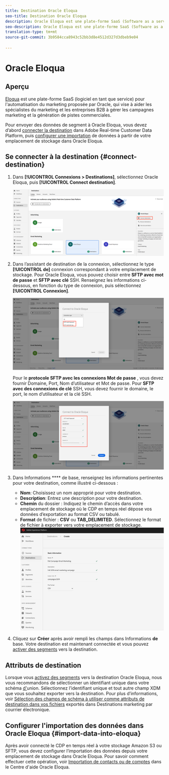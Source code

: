 ```yaml
---
title: Destination Oracle Eloqua
seo-title: Destination Oracle Eloqua
description: Oracle Eloqua est une plate-forme SaaS (Software as a service) pour l'automatisation du marketing proposée par Oracle, qui vise à aider les spécialistes du marketing et les entreprises B2B à gérer les campagnes marketing et la génération de pistes commerciales.
seo-description: Oracle Eloqua est une plate-forme SaaS (Software as a service) pour l'automatisation du marketing proposée par Oracle, qui vise à aider les spécialistes du marketing et les entreprises B2B à gérer les campagnes marketing et la génération de pistes commerciales.
translation-type: tm+mt
source-git-commit: 3b9584cca8943c52bb3d8e4512d327d3dbeb9e04

---
```



# Oracle Eloqua

## Aperçu

[Eloqua](https://www.oracle.com/marketingcloud/products/marketing-automation/) est une plate-forme SaaS (logiciel en tant que service) pour l&#39;automatisation du marketing proposée par Oracle, qui vise à aider les spécialistes du marketing et les entreprises B2B à gérer les campagnes marketing et la génération de pistes commerciales.

Pour envoyer des données de segment à Oracle Eloqua, vous devez d’abord [connecter la destination](#connect-destination) dans Adobe Real-time Customer Data Platform, puis [configurer une importation](#import-data-into-eloqua) de données à partir de votre emplacement de stockage dans Oracle Eloqua.

## Se connecter à la destination {#connect-destination}

1. Dans **[!UICONTROL Connexions > Destinations]**, sélectionnez Oracle Eloqua, puis **[!UICONTROL Connect destination]**.

   ![Connexion à Eloqua](/help/rtcdp/destinations/assets/connect-oracle-eloqua.png)

1. Dans l’assistant de destination de la connexion, sélectionnez le type **[!UICONTROL de]** connexion correspondant à votre emplacement de stockage. Pour Oracle Eloqua, vous pouvez choisir entre **SFTP avec mot de passe** et **SFTP avec clé** SSH. Renseignez les informations ci-dessous, en fonction du type de connexion, puis sélectionnez **[!UICONTROL Connexion]**.

   ![Assistant Configuration d’Eloqua](/help/rtcdp/destinations/assets/eloqua-wizard.png)

   Pour le **protocole SFTP avec les connexions Mot de passe** , vous devez fournir Domaine, Port, Nom d’utilisateur et Mot de passe.
Pour **SFTP avec des connexions de clé** SSH, vous devez fournir le domaine, le port, le nom d’utilisateur et la clé SSH.

   ![Renseignez les informations sur Eloqua.](/help/rtcdp/destinations/assets/eloqua-step2.png)

1. Dans Informations **** de base, renseignez les informations pertinentes pour votre destination, comme illustré ci-dessous :
   * **Nom**: Choisissez un nom approprié pour votre destination.
   * **Description**: Entrez une description pour votre destination.
   * **Chemin** du dossier : Indiquez le chemin d’accès dans votre emplacement de stockage où le CDP en temps réel dépose vos données d’exportation au format CSV ou tabulé.
   * **Format** de fichier : **CSV** ou **TAB_DELIMITED**. Sélectionnez le format de fichier à exporter vers votre emplacement de stockage.
   ![Informations de base sur Eloqua](/help/rtcdp/destinations/assets/eloqua-basic-information.png)

1. Cliquez sur **Créer** après avoir rempli les champs dans Informations **de** base. Votre destination est maintenant connectée et vous pouvez [activer des segments](/help/rtcdp/destinations/activate-destinations.md) vers la destination.

## Attributs de destination

Lorsque vous [activez des segments](/help/rtcdp/destinations/activate-destinations.md) vers la destination Oracle Eloqua, nous vous recommandons de sélectionner un identifiant unique dans votre schéma [d&#39;](https://www.adobe.io/apis/experienceplatform/home/profile-identity-segmentation/profile-identity-segmentation-services.html#!api-specification/markdown/narrative/technical_overview/unified_profile_architectural_overview/unified_profile_architectural_overview.md)union. Sélectionnez l’identifiant unique et tout autre champ XDM que vous souhaitez exporter vers la destination. Pour plus d’informations, voir [Sélection des champs de schéma à utiliser comme attributs de destination dans vos fichiers](/help/rtcdp/destinations/email-marketing-destinations.md#destination-attributes) exportés dans Destinations marketing par courrier électronique.

## Configurer l&#39;importation des données dans Oracle Eloqua {#import-data-into-eloqua}

Après avoir connecté le CDP en temps réel à votre stockage Amazon S3 ou SFTP, vous devez configurer l’importation des données depuis votre emplacement de stockage dans Oracle Eloqua. Pour savoir comment effectuer cette opération, voir [Importation de contacts ou de comptes](https://docs.oracle.com/cloud/latest/marketingcs_gs/OMCAA/Help/DataImportExport/Tasks/ImportingContactsOrAccounts.htm) dans le Centre d&#39;aide Oracle Eloqua.